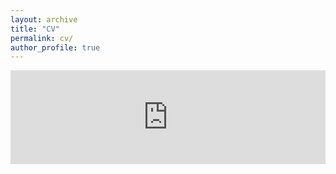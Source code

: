 ```yaml
---
layout: archive
title: "CV"
permalink: cv/
author_profile: true
---
```


<embed src="https://dmchua.github.io/about-me/DMNChua CV Updated.pdf" type="application/pdf" width="100%" />
